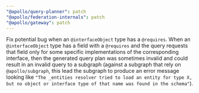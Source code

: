 ```yaml
---
"@apollo/query-planner": patch
"@apollo/federation-internals": patch
"@apollo/gateway": patch
---
```


Fix potential bug when an `@interfaceObject` type has a `@requires`. When an `@interfaceObject` type has a field with a
`@requires` and the query requests that field only for some specific implementations of the corresponding interface,
then the generated query plan was sometimes invalid and could result in an invalid query to a subgraph (against a
subgraph that rely on `@apollo/subgraph`, this lead the subgraph to produce an error message looking like `"The
_entities resolver tried to load an entity for type X, but no object or interface type of that name was found in the
schema"`).
  